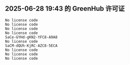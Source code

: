 ## 2025-06-28 19:43 的 GreenHub 许可证
```
No license code
No license code
No license code
No license code
SaCe-GYHd-gKN2-YFC8-A9A8
No license code
SaCM-dQUh-KjRC-AZC8-5ECA
No license code
No license code
No license code
```
